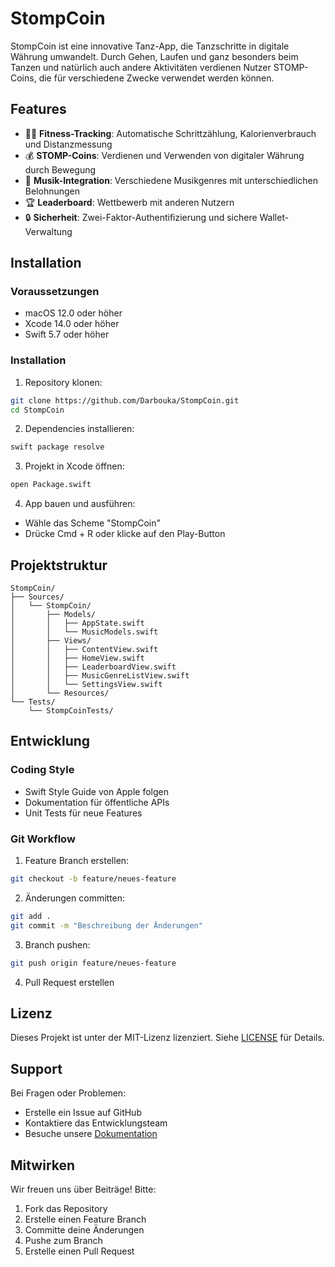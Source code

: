 # StompCoin

StompCoin ist eine innovative Tanz-App, die Tanzschritte in digitale Währung umwandelt. Durch Gehen, Laufen und ganz besonders beim Tanzen und natürlich auch andere Aktivitäten verdienen Nutzer STOMP-Coins, die für verschiedene Zwecke verwendet werden können.

## Features

- 🏃‍♂️ **Fitness-Tracking**: Automatische Schrittzählung, Kalorienverbrauch und Distanzmessung
- 💰 **STOMP-Coins**: Verdienen und Verwenden von digitaler Währung durch Bewegung
- 🎵 **Musik-Integration**: Verschiedene Musikgenres mit unterschiedlichen Belohnungen
- 🏆 **Leaderboard**: Wettbewerb mit anderen Nutzern
- 🔒 **Sicherheit**: Zwei-Faktor-Authentifizierung und sichere Wallet-Verwaltung

## Installation

### Voraussetzungen

- macOS 12.0 oder höher
- Xcode 14.0 oder höher
- Swift 5.7 oder höher

### Installation

1. Repository klonen:
```bash
git clone https://github.com/Darbouka/StompCoin.git
cd StompCoin
```

2. Dependencies installieren:
```bash
swift package resolve
```

3. Projekt in Xcode öffnen:
```bash
open Package.swift
```

4. App bauen und ausführen:
- Wähle das Scheme "StompCoin"
- Drücke Cmd + R oder klicke auf den Play-Button

## Projektstruktur

```
StompCoin/
├── Sources/
│   └── StompCoin/
│       ├── Models/
│       │   ├── AppState.swift
│       │   └── MusicModels.swift
│       ├── Views/
│       │   ├── ContentView.swift
│       │   ├── HomeView.swift
│       │   ├── LeaderboardView.swift
│       │   ├── MusicGenreListView.swift
│       │   └── SettingsView.swift
│       └── Resources/
└── Tests/
    └── StompCoinTests/
```

## Entwicklung

### Coding Style

- Swift Style Guide von Apple folgen
- Dokumentation für öffentliche APIs
- Unit Tests für neue Features

### Git Workflow

1. Feature Branch erstellen:
```bash
git checkout -b feature/neues-feature
```

2. Änderungen committen:
```bash
git add .
git commit -m "Beschreibung der Änderungen"
```

3. Branch pushen:
```bash
git push origin feature/neues-feature
```

4. Pull Request erstellen

## Lizenz

Dieses Projekt ist unter der MIT-Lizenz lizenziert. Siehe [LICENSE](LICENSE) für Details.

## Support

Bei Fragen oder Problemen:
- Erstelle ein Issue auf GitHub
- Kontaktiere das Entwicklungsteam
- Besuche unsere [Dokumentation](Documentation/UserGuide.md)

## Mitwirken

Wir freuen uns über Beiträge! Bitte:
1. Fork das Repository
2. Erstelle einen Feature Branch
3. Committe deine Änderungen
4. Pushe zum Branch
5. Erstelle einen Pull Request 

